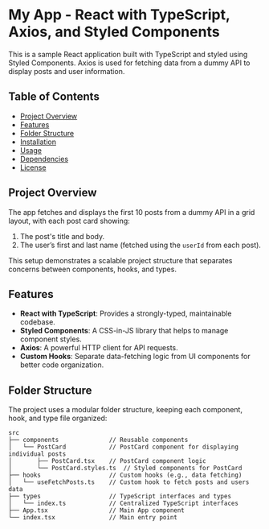 # My App - React with TypeScript, Axios, and Styled Components

This is a sample React application built with TypeScript and styled using Styled Components. Axios is used for fetching data from a dummy API to display posts and user information.

## Table of Contents
- [Project Overview](#project-overview)
- [Features](#features)
- [Folder Structure](#folder-structure)
- [Installation](#installation)
- [Usage](#usage)
- [Dependencies](#dependencies)
- [License](#license)

## Project Overview

The app fetches and displays the first 10 posts from a dummy API in a grid layout, with each post card showing:
1. The post's title and body.
2. The user’s first and last name (fetched using the `userId` from each post).

This setup demonstrates a scalable project structure that separates concerns between components, hooks, and types.

## Features
- **React with TypeScript**: Provides a strongly-typed, maintainable codebase.
- **Styled Components**: A CSS-in-JS library that helps to manage component styles.
- **Axios**: A powerful HTTP client for API requests.
- **Custom Hooks**: Separate data-fetching logic from UI components for better code organization.

## Folder Structure

The project uses a modular folder structure, keeping each component, hook, and type file organized:

```plaintext
src
├── components              // Reusable components
│   └── PostCard            // PostCard component for displaying individual posts
│       ├── PostCard.tsx    // PostCard component logic
│       └── PostCard.styles.ts  // Styled components for PostCard
├── hooks                   // Custom hooks (e.g., data fetching)
│   └── useFetchPosts.ts    // Custom hook to fetch posts and users data
├── types                   // TypeScript interfaces and types
│   └── index.ts            // Centralized TypeScript interfaces
├── App.tsx                 // Main App component
└── index.tsx               // Main entry point
